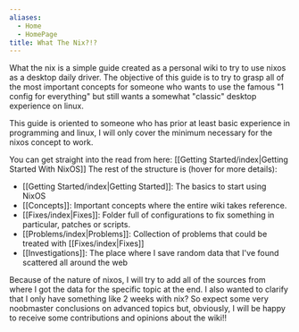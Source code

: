 ```yaml
---
aliases:
  - Home
  - HomePage
title: What The Nix?!?
---
```

What the nix is a simple guide created as a personal wiki to try to use nixos as a desktop daily driver.
The objective of this guide is to try to grasp all of the most important concepts for someone who wants to use the famous "1 config for everything" but still wants a somewhat "classic" desktop experience on linux.

This guide is oriented to someone who has prior at least basic experience in programming and linux, I will only cover the minimum necessary for the nixos concept to work.

You can get straight into the read from here: [[Getting Started/index|Getting Started With NixOS]]
The rest of the structure is (hover for more details):
- [[Getting Started/index|Getting Started]]: The basics to start using NixOS
- [[Concepts]]: Important concepts where the entire wiki takes reference.
- [[Fixes/index|Fixes]]: Folder full of configurations to fix something in particular, patches or scripts.
- [[Problems/index|Problems]]: Collection of problems that could be treated with [[Fixes/index|Fixes]]
- [[Investigations]]: The place where I save random data that I've found scattered all around the web 

Because of the nature of nixos, I will try to add all of the sources from where I got the data for the specific topic at the end.
I also wanted to clarify that I only have something like 2 weeks with nix? So expect some very noobmaster conclusions on advanced topics but, obviously, I will be happy to receive some contributions and opinions about the wiki!!